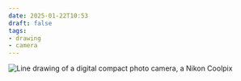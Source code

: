 ```yaml
---
date: 2025-01-22T10:53
draft: false
tags:
- drawing
- camera
---
```

![Line drawing of a digital compact photo camera, a Nikon Coolpix](/attachment/zettel-notes/attachment-2025-01-22_1.jpg)
